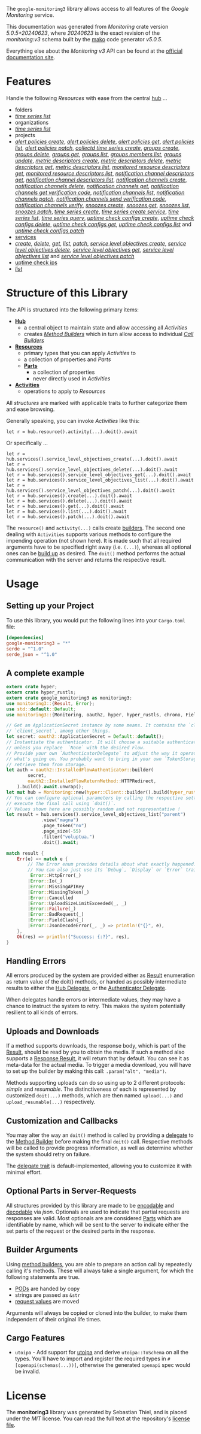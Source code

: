 <!---
DO NOT EDIT !
This file was generated automatically from 'src/generator/templates/api/README.md.mako'
DO NOT EDIT !
-->
The `google-monitoring3` library allows access to all features of the *Google Monitoring* service.

This documentation was generated from *Monitoring* crate version *5.0.5+20240623*, where *20240623* is the exact revision of the *monitoring:v3* schema built by the [mako](http://www.makotemplates.org/) code generator *v5.0.5*.

Everything else about the *Monitoring* *v3* API can be found at the
[official documentation site](https://cloud.google.com/monitoring/api/).
# Features

Handle the following *Resources* with ease from the central [hub](https://docs.rs/google-monitoring3/5.0.5+20240623/google_monitoring3/Monitoring) ... 

* folders
 * [*time series list*](https://docs.rs/google-monitoring3/5.0.5+20240623/google_monitoring3/api::FolderTimeSeryListCall)
* organizations
 * [*time series list*](https://docs.rs/google-monitoring3/5.0.5+20240623/google_monitoring3/api::OrganizationTimeSeryListCall)
* projects
 * [*alert policies create*](https://docs.rs/google-monitoring3/5.0.5+20240623/google_monitoring3/api::ProjectAlertPolicyCreateCall), [*alert policies delete*](https://docs.rs/google-monitoring3/5.0.5+20240623/google_monitoring3/api::ProjectAlertPolicyDeleteCall), [*alert policies get*](https://docs.rs/google-monitoring3/5.0.5+20240623/google_monitoring3/api::ProjectAlertPolicyGetCall), [*alert policies list*](https://docs.rs/google-monitoring3/5.0.5+20240623/google_monitoring3/api::ProjectAlertPolicyListCall), [*alert policies patch*](https://docs.rs/google-monitoring3/5.0.5+20240623/google_monitoring3/api::ProjectAlertPolicyPatchCall), [*collectd time series create*](https://docs.rs/google-monitoring3/5.0.5+20240623/google_monitoring3/api::ProjectCollectdTimeSeryCreateCall), [*groups create*](https://docs.rs/google-monitoring3/5.0.5+20240623/google_monitoring3/api::ProjectGroupCreateCall), [*groups delete*](https://docs.rs/google-monitoring3/5.0.5+20240623/google_monitoring3/api::ProjectGroupDeleteCall), [*groups get*](https://docs.rs/google-monitoring3/5.0.5+20240623/google_monitoring3/api::ProjectGroupGetCall), [*groups list*](https://docs.rs/google-monitoring3/5.0.5+20240623/google_monitoring3/api::ProjectGroupListCall), [*groups members list*](https://docs.rs/google-monitoring3/5.0.5+20240623/google_monitoring3/api::ProjectGroupMemberListCall), [*groups update*](https://docs.rs/google-monitoring3/5.0.5+20240623/google_monitoring3/api::ProjectGroupUpdateCall), [*metric descriptors create*](https://docs.rs/google-monitoring3/5.0.5+20240623/google_monitoring3/api::ProjectMetricDescriptorCreateCall), [*metric descriptors delete*](https://docs.rs/google-monitoring3/5.0.5+20240623/google_monitoring3/api::ProjectMetricDescriptorDeleteCall), [*metric descriptors get*](https://docs.rs/google-monitoring3/5.0.5+20240623/google_monitoring3/api::ProjectMetricDescriptorGetCall), [*metric descriptors list*](https://docs.rs/google-monitoring3/5.0.5+20240623/google_monitoring3/api::ProjectMetricDescriptorListCall), [*monitored resource descriptors get*](https://docs.rs/google-monitoring3/5.0.5+20240623/google_monitoring3/api::ProjectMonitoredResourceDescriptorGetCall), [*monitored resource descriptors list*](https://docs.rs/google-monitoring3/5.0.5+20240623/google_monitoring3/api::ProjectMonitoredResourceDescriptorListCall), [*notification channel descriptors get*](https://docs.rs/google-monitoring3/5.0.5+20240623/google_monitoring3/api::ProjectNotificationChannelDescriptorGetCall), [*notification channel descriptors list*](https://docs.rs/google-monitoring3/5.0.5+20240623/google_monitoring3/api::ProjectNotificationChannelDescriptorListCall), [*notification channels create*](https://docs.rs/google-monitoring3/5.0.5+20240623/google_monitoring3/api::ProjectNotificationChannelCreateCall), [*notification channels delete*](https://docs.rs/google-monitoring3/5.0.5+20240623/google_monitoring3/api::ProjectNotificationChannelDeleteCall), [*notification channels get*](https://docs.rs/google-monitoring3/5.0.5+20240623/google_monitoring3/api::ProjectNotificationChannelGetCall), [*notification channels get verification code*](https://docs.rs/google-monitoring3/5.0.5+20240623/google_monitoring3/api::ProjectNotificationChannelGetVerificationCodeCall), [*notification channels list*](https://docs.rs/google-monitoring3/5.0.5+20240623/google_monitoring3/api::ProjectNotificationChannelListCall), [*notification channels patch*](https://docs.rs/google-monitoring3/5.0.5+20240623/google_monitoring3/api::ProjectNotificationChannelPatchCall), [*notification channels send verification code*](https://docs.rs/google-monitoring3/5.0.5+20240623/google_monitoring3/api::ProjectNotificationChannelSendVerificationCodeCall), [*notification channels verify*](https://docs.rs/google-monitoring3/5.0.5+20240623/google_monitoring3/api::ProjectNotificationChannelVerifyCall), [*snoozes create*](https://docs.rs/google-monitoring3/5.0.5+20240623/google_monitoring3/api::ProjectSnoozeCreateCall), [*snoozes get*](https://docs.rs/google-monitoring3/5.0.5+20240623/google_monitoring3/api::ProjectSnoozeGetCall), [*snoozes list*](https://docs.rs/google-monitoring3/5.0.5+20240623/google_monitoring3/api::ProjectSnoozeListCall), [*snoozes patch*](https://docs.rs/google-monitoring3/5.0.5+20240623/google_monitoring3/api::ProjectSnoozePatchCall), [*time series create*](https://docs.rs/google-monitoring3/5.0.5+20240623/google_monitoring3/api::ProjectTimeSeryCreateCall), [*time series create service*](https://docs.rs/google-monitoring3/5.0.5+20240623/google_monitoring3/api::ProjectTimeSeryCreateServiceCall), [*time series list*](https://docs.rs/google-monitoring3/5.0.5+20240623/google_monitoring3/api::ProjectTimeSeryListCall), [*time series query*](https://docs.rs/google-monitoring3/5.0.5+20240623/google_monitoring3/api::ProjectTimeSeryQueryCall), [*uptime check configs create*](https://docs.rs/google-monitoring3/5.0.5+20240623/google_monitoring3/api::ProjectUptimeCheckConfigCreateCall), [*uptime check configs delete*](https://docs.rs/google-monitoring3/5.0.5+20240623/google_monitoring3/api::ProjectUptimeCheckConfigDeleteCall), [*uptime check configs get*](https://docs.rs/google-monitoring3/5.0.5+20240623/google_monitoring3/api::ProjectUptimeCheckConfigGetCall), [*uptime check configs list*](https://docs.rs/google-monitoring3/5.0.5+20240623/google_monitoring3/api::ProjectUptimeCheckConfigListCall) and [*uptime check configs patch*](https://docs.rs/google-monitoring3/5.0.5+20240623/google_monitoring3/api::ProjectUptimeCheckConfigPatchCall)
* [services](https://docs.rs/google-monitoring3/5.0.5+20240623/google_monitoring3/api::Service)
 * [*create*](https://docs.rs/google-monitoring3/5.0.5+20240623/google_monitoring3/api::ServiceCreateCall), [*delete*](https://docs.rs/google-monitoring3/5.0.5+20240623/google_monitoring3/api::ServiceDeleteCall), [*get*](https://docs.rs/google-monitoring3/5.0.5+20240623/google_monitoring3/api::ServiceGetCall), [*list*](https://docs.rs/google-monitoring3/5.0.5+20240623/google_monitoring3/api::ServiceListCall), [*patch*](https://docs.rs/google-monitoring3/5.0.5+20240623/google_monitoring3/api::ServicePatchCall), [*service level objectives create*](https://docs.rs/google-monitoring3/5.0.5+20240623/google_monitoring3/api::ServiceServiceLevelObjectiveCreateCall), [*service level objectives delete*](https://docs.rs/google-monitoring3/5.0.5+20240623/google_monitoring3/api::ServiceServiceLevelObjectiveDeleteCall), [*service level objectives get*](https://docs.rs/google-monitoring3/5.0.5+20240623/google_monitoring3/api::ServiceServiceLevelObjectiveGetCall), [*service level objectives list*](https://docs.rs/google-monitoring3/5.0.5+20240623/google_monitoring3/api::ServiceServiceLevelObjectiveListCall) and [*service level objectives patch*](https://docs.rs/google-monitoring3/5.0.5+20240623/google_monitoring3/api::ServiceServiceLevelObjectivePatchCall)
* [uptime check ips](https://docs.rs/google-monitoring3/5.0.5+20240623/google_monitoring3/api::UptimeCheckIp)
 * [*list*](https://docs.rs/google-monitoring3/5.0.5+20240623/google_monitoring3/api::UptimeCheckIpListCall)




# Structure of this Library

The API is structured into the following primary items:

* **[Hub](https://docs.rs/google-monitoring3/5.0.5+20240623/google_monitoring3/Monitoring)**
    * a central object to maintain state and allow accessing all *Activities*
    * creates [*Method Builders*](https://docs.rs/google-monitoring3/5.0.5+20240623/google_monitoring3/client::MethodsBuilder) which in turn
      allow access to individual [*Call Builders*](https://docs.rs/google-monitoring3/5.0.5+20240623/google_monitoring3/client::CallBuilder)
* **[Resources](https://docs.rs/google-monitoring3/5.0.5+20240623/google_monitoring3/client::Resource)**
    * primary types that you can apply *Activities* to
    * a collection of properties and *Parts*
    * **[Parts](https://docs.rs/google-monitoring3/5.0.5+20240623/google_monitoring3/client::Part)**
        * a collection of properties
        * never directly used in *Activities*
* **[Activities](https://docs.rs/google-monitoring3/5.0.5+20240623/google_monitoring3/client::CallBuilder)**
    * operations to apply to *Resources*

All *structures* are marked with applicable traits to further categorize them and ease browsing.

Generally speaking, you can invoke *Activities* like this:

```Rust,ignore
let r = hub.resource().activity(...).doit().await
```

Or specifically ...

```ignore
let r = hub.services().service_level_objectives_create(...).doit().await
let r = hub.services().service_level_objectives_delete(...).doit().await
let r = hub.services().service_level_objectives_get(...).doit().await
let r = hub.services().service_level_objectives_list(...).doit().await
let r = hub.services().service_level_objectives_patch(...).doit().await
let r = hub.services().create(...).doit().await
let r = hub.services().delete(...).doit().await
let r = hub.services().get(...).doit().await
let r = hub.services().list(...).doit().await
let r = hub.services().patch(...).doit().await
```

The `resource()` and `activity(...)` calls create [builders][builder-pattern]. The second one dealing with `Activities` 
supports various methods to configure the impending operation (not shown here). It is made such that all required arguments have to be 
specified right away (i.e. `(...)`), whereas all optional ones can be [build up][builder-pattern] as desired.
The `doit()` method performs the actual communication with the server and returns the respective result.

# Usage

## Setting up your Project

To use this library, you would put the following lines into your `Cargo.toml` file:

```toml
[dependencies]
google-monitoring3 = "*"
serde = "^1.0"
serde_json = "^1.0"
```

## A complete example

```Rust
extern crate hyper;
extern crate hyper_rustls;
extern crate google_monitoring3 as monitoring3;
use monitoring3::{Result, Error};
use std::default::Default;
use monitoring3::{Monitoring, oauth2, hyper, hyper_rustls, chrono, FieldMask};

// Get an ApplicationSecret instance by some means. It contains the `client_id` and 
// `client_secret`, among other things.
let secret: oauth2::ApplicationSecret = Default::default();
// Instantiate the authenticator. It will choose a suitable authentication flow for you, 
// unless you replace  `None` with the desired Flow.
// Provide your own `AuthenticatorDelegate` to adjust the way it operates and get feedback about 
// what's going on. You probably want to bring in your own `TokenStorage` to persist tokens and
// retrieve them from storage.
let auth = oauth2::InstalledFlowAuthenticator::builder(
        secret,
        oauth2::InstalledFlowReturnMethod::HTTPRedirect,
    ).build().await.unwrap();
let mut hub = Monitoring::new(hyper::Client::builder().build(hyper_rustls::HttpsConnectorBuilder::new().with_native_roots().unwrap().https_or_http().enable_http1().build()), auth);
// You can configure optional parameters by calling the respective setters at will, and
// execute the final call using `doit()`.
// Values shown here are possibly random and not representative !
let result = hub.services().service_level_objectives_list("parent")
             .view("magna")
             .page_token("no")
             .page_size(-55)
             .filter("voluptua.")
             .doit().await;

match result {
    Err(e) => match e {
        // The Error enum provides details about what exactly happened.
        // You can also just use its `Debug`, `Display` or `Error` traits
         Error::HttpError(_)
        |Error::Io(_)
        |Error::MissingAPIKey
        |Error::MissingToken(_)
        |Error::Cancelled
        |Error::UploadSizeLimitExceeded(_, _)
        |Error::Failure(_)
        |Error::BadRequest(_)
        |Error::FieldClash(_)
        |Error::JsonDecodeError(_, _) => println!("{}", e),
    },
    Ok(res) => println!("Success: {:?}", res),
}

```
## Handling Errors

All errors produced by the system are provided either as [Result](https://docs.rs/google-monitoring3/5.0.5+20240623/google_monitoring3/client::Result) enumeration as return value of
the doit() methods, or handed as possibly intermediate results to either the 
[Hub Delegate](https://docs.rs/google-monitoring3/5.0.5+20240623/google_monitoring3/client::Delegate), or the [Authenticator Delegate](https://docs.rs/yup-oauth2/*/yup_oauth2/trait.AuthenticatorDelegate.html).

When delegates handle errors or intermediate values, they may have a chance to instruct the system to retry. This 
makes the system potentially resilient to all kinds of errors.

## Uploads and Downloads
If a method supports downloads, the response body, which is part of the [Result](https://docs.rs/google-monitoring3/5.0.5+20240623/google_monitoring3/client::Result), should be
read by you to obtain the media.
If such a method also supports a [Response Result](https://docs.rs/google-monitoring3/5.0.5+20240623/google_monitoring3/client::ResponseResult), it will return that by default.
You can see it as meta-data for the actual media. To trigger a media download, you will have to set up the builder by making
this call: `.param("alt", "media")`.

Methods supporting uploads can do so using up to 2 different protocols: 
*simple* and *resumable*. The distinctiveness of each is represented by customized 
`doit(...)` methods, which are then named `upload(...)` and `upload_resumable(...)` respectively.

## Customization and Callbacks

You may alter the way an `doit()` method is called by providing a [delegate](https://docs.rs/google-monitoring3/5.0.5+20240623/google_monitoring3/client::Delegate) to the 
[Method Builder](https://docs.rs/google-monitoring3/5.0.5+20240623/google_monitoring3/client::CallBuilder) before making the final `doit()` call. 
Respective methods will be called to provide progress information, as well as determine whether the system should 
retry on failure.

The [delegate trait](https://docs.rs/google-monitoring3/5.0.5+20240623/google_monitoring3/client::Delegate) is default-implemented, allowing you to customize it with minimal effort.

## Optional Parts in Server-Requests

All structures provided by this library are made to be [encodable](https://docs.rs/google-monitoring3/5.0.5+20240623/google_monitoring3/client::RequestValue) and 
[decodable](https://docs.rs/google-monitoring3/5.0.5+20240623/google_monitoring3/client::ResponseResult) via *json*. Optionals are used to indicate that partial requests are responses 
are valid.
Most optionals are are considered [Parts](https://docs.rs/google-monitoring3/5.0.5+20240623/google_monitoring3/client::Part) which are identifiable by name, which will be sent to 
the server to indicate either the set parts of the request or the desired parts in the response.

## Builder Arguments

Using [method builders](https://docs.rs/google-monitoring3/5.0.5+20240623/google_monitoring3/client::CallBuilder), you are able to prepare an action call by repeatedly calling it's methods.
These will always take a single argument, for which the following statements are true.

* [PODs][wiki-pod] are handed by copy
* strings are passed as `&str`
* [request values](https://docs.rs/google-monitoring3/5.0.5+20240623/google_monitoring3/client::RequestValue) are moved

Arguments will always be copied or cloned into the builder, to make them independent of their original life times.

[wiki-pod]: http://en.wikipedia.org/wiki/Plain_old_data_structure
[builder-pattern]: http://en.wikipedia.org/wiki/Builder_pattern
[google-go-api]: https://github.com/google/google-api-go-client

## Cargo Features

* `utoipa` - Add support for [utoipa](https://crates.io/crates/utoipa) and derive `utoipa::ToSchema` on all
the types. You'll have to import and register the required types in `#[openapi(schemas(...))]`, otherwise the
generated `openapi` spec would be invalid.


# License
The **monitoring3** library was generated by Sebastian Thiel, and is placed 
under the *MIT* license.
You can read the full text at the repository's [license file][repo-license].

[repo-license]: https://github.com/Byron/google-apis-rsblob/main/LICENSE.md

